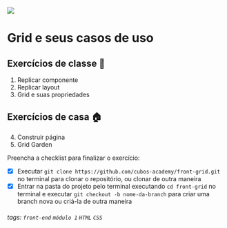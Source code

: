 ![](https://i.imgur.com/xG74tOh.png)

# Grid e seus casos de uso

## Exercícios de classe 🏫

1. Replicar componente
2. Replicar layout
3. Grid e suas propriedades

## Exercícios de casa 🏠
4. Construir página
5. Grid Garden

Preencha a checklist para finalizar o exercício:
-   [x] Executar `git clone https://github.com/cubos-academy/front-grid.git` no terminal para clonar o repositório, ou clonar de outra maneira
-   [x] Entrar na pasta do projeto pelo terminal executando `cd front-grid` no terminal e executar `git checkout -b nome-da-branch` para criar uma branch nova ou criá-la de outra maneira

###### tags: `front-end` `módulo 1` `HTML` `CSS`

